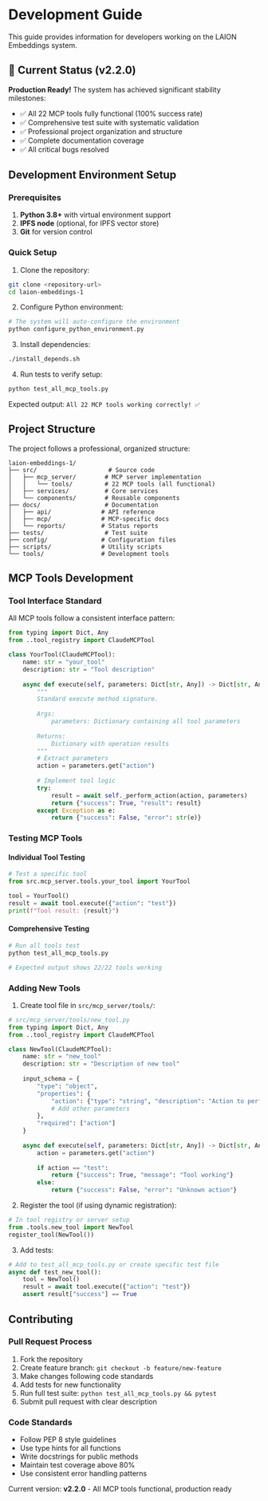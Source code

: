 # Development Guide

This guide provides information for developers working on the LAION Embeddings system.

## 🎯 Current Status (v2.2.0)

**Production Ready!** The system has achieved significant stability milestones:
- ✅ All 22 MCP tools fully functional (100% success rate)
- ✅ Comprehensive test suite with systematic validation
- ✅ Professional project organization and structure
- ✅ Complete documentation coverage
- ✅ All critical bugs resolved

## Development Environment Setup

### Prerequisites

1. **Python 3.8+** with virtual environment support
2. **IPFS node** (optional, for IPFS vector store)
3. **Git** for version control

### Quick Setup

1. Clone the repository:
```bash
git clone <repository-url>
cd laion-embeddings-1
```

2. Configure Python environment:
```bash
# The system will auto-configure the environment
python configure_python_environment.py
```

3. Install dependencies:
```bash
./install_depends.sh
```

4. Run tests to verify setup:
```bash
python test_all_mcp_tools.py
```

Expected output: `All 22 MCP tools working correctly! ✅`

## Project Structure

The project follows a professional, organized structure:

```
laion-embeddings-1/
├── src/                    # Source code
│   ├── mcp_server/        # MCP server implementation
│   │   └── tools/         # 22 MCP tools (all functional)
│   ├── services/          # Core services
│   └── components/        # Reusable components
├── docs/                  # Documentation
│   ├── api/              # API reference
│   ├── mcp/              # MCP-specific docs
│   └── reports/          # Status reports
├── tests/                 # Test suite
├── config/               # Configuration files
├── scripts/              # Utility scripts
└── tools/                # Development tools
```

## MCP Tools Development

### Tool Interface Standard

All MCP tools follow a consistent interface pattern:

```python
from typing import Dict, Any
from ..tool_registry import ClaudeMCPTool

class YourTool(ClaudeMCPTool):
    name: str = "your_tool"
    description: str = "Tool description"
    
    async def execute(self, parameters: Dict[str, Any]) -> Dict[str, Any]:
        """
        Standard execute method signature.
        
        Args:
            parameters: Dictionary containing all tool parameters
            
        Returns:
            Dictionary with operation results
        """
        # Extract parameters
        action = parameters.get("action")
        
        # Implement tool logic
        try:
            result = await self._perform_action(action, parameters)
            return {"success": True, "result": result}
        except Exception as e:
            return {"success": False, "error": str(e)}
```

### Testing MCP Tools

#### Individual Tool Testing
```python
# Test a specific tool
from src.mcp_server.tools.your_tool import YourTool

tool = YourTool()
result = await tool.execute({"action": "test"})
print(f"Tool result: {result}")
```

#### Comprehensive Testing
```python
# Run all tools test
python test_all_mcp_tools.py

# Expected output shows 22/22 tools working
```

### Adding New Tools

1. Create tool file in `src/mcp_server/tools/`:
```python
# src/mcp_server/tools/new_tool.py
from typing import Dict, Any
from ..tool_registry import ClaudeMCPTool

class NewTool(ClaudeMCPTool):
    name: str = "new_tool"
    description: str = "Description of new tool"
    
    input_schema = {
        "type": "object",
        "properties": {
            "action": {"type": "string", "description": "Action to perform"},
            # Add other parameters
        },
        "required": ["action"]
    }
    
    async def execute(self, parameters: Dict[str, Any]) -> Dict[str, Any]:
        action = parameters.get("action")
        
        if action == "test":
            return {"success": True, "message": "Tool working"}
        else:
            return {"success": False, "error": "Unknown action"}
```

2. Register the tool (if using dynamic registration):
```python
# In tool registry or server setup
from .tools.new_tool import NewTool
register_tool(NewTool())
```

3. Add tests:
```python
# Add to test_all_mcp_tools.py or create specific test file
async def test_new_tool():
    tool = NewTool()
    result = await tool.execute({"action": "test"})
    assert result["success"] == True
```

## Contributing

### Pull Request Process

1. Fork the repository
2. Create feature branch: `git checkout -b feature/new-feature`
3. Make changes following code standards
4. Add tests for new functionality
5. Run full test suite: `python test_all_mcp_tools.py && pytest`
6. Submit pull request with clear description

### Code Standards

- Follow PEP 8 style guidelines
- Use type hints for all functions
- Write docstrings for public methods
- Maintain test coverage above 80%
- Use consistent error handling patterns

Current version: **v2.2.0** - All MCP tools functional, production ready